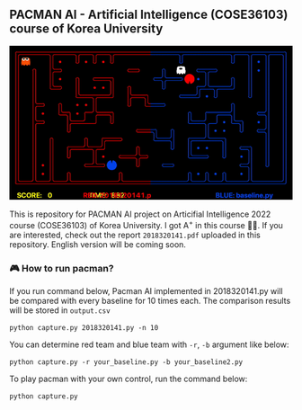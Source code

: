 ## PACMAN AI - Artificial Intelligence (COSE36103) course of Korea University

![pacman](fig/pacman.gif)

This is repository for PACMAN AI project on Articifial Intelligence 2022 course (COSE36103) of Korea University. I got A<sup>+</sup> in this course 👍🏻. If you are interested, check out the report `2018320141.pdf` uploaded in this repository. English version will be coming soon. 

### 🎮 How to run pacman?

If you run command below, Pacman AI implemented in 2018320141.py will be compared with every baseline for 10 times each. The comparison results will be stored in `output.csv`

```
python capture.py 2018320141.py -n 10
```

You can determine red team and blue team with `-r`, `-b` argument like below:

```
python capture.py -r your_baseline.py -b your_baseline2.py
```

To play pacman with your own control, run the command below:
```
python capture.py
```
